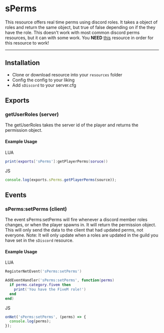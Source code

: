 # sPerms

This resource offers real time perms using discord roles. It takes a object of roles and return the same object, but true of false depending on if the they have the role. This doesn't work with most common discord perms resources, but it can with some work. You **NEED** [this](https://forum.cfx.re/t/release-sdiscord/1680021) resource in order for this resource to work!

---

## Installation

- Clone or download resource into your `resources` folder
- Config the config to your liking
- Add `sDiscord` to your server.cfg

## Exports

### getUserRoles (server)

The getUserRoles takes the server id of the player and returns the permission object.

#### Example Usage

LUA

```lua
print(exports['sPerms']:getPlayerPerms(soruce))
```

JS

```javascript
console.log(exports.sPerms.getPlayerPerms(source));
```

## Events

### sPerms:setPerms (client)

The event sPerms:setPerms will fire whenever a discord member roles changes, or when the player spawns in. It will return the permission object. This will only send the data to the client that had updated perms, not everyone. Note: It will only update when a roles are updated in the guild you have set in the `sDiscord` resource.

#### Example Usage

LUA

```lua
RegisterNetEvent('sPerms:setPerms')

AddEventHandler('sPerms:setPerms', function(perms)
  if perms.category.fivem then
    print('You have the FiveM role!')
  end
end)
```

JS

```javascript
onNet('sPerms:setPerms', (perms) => {
  console.log(perms);
});
```
